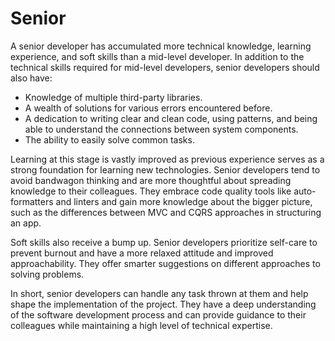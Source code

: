 # Senior

A senior developer has accumulated more technical knowledge, learning experience, and soft skills than a mid-level developer. In addition to the technical skills required for mid-level developers, senior developers should also have:

* Knowledge of multiple third-party libraries.
* A wealth of solutions for various errors encountered before.
* A dedication to writing clear and clean code, using patterns, and being able to understand the connections between system components.
* The ability to easily solve common tasks.

Learning at this stage is vastly improved as previous experience serves as a strong foundation for learning new technologies. Senior developers tend to avoid bandwagon thinking and are more thoughtful about spreading knowledge to their colleagues. They embrace code quality tools like auto-formatters and linters and gain more knowledge about the bigger picture, such as the differences between MVC and CQRS approaches in structuring an app.

Soft skills also receive a bump up. Senior developers prioritize self-care to prevent burnout and have a more relaxed attitude and improved approachability. They offer smarter suggestions on different approaches to solving problems.

In short, senior developers can handle any task thrown at them and help shape the implementation of the project. They have a deep understanding of the software development process and can provide guidance to their colleagues while maintaining a high level of technical expertise.
